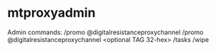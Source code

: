 # mtproxyadmin


Admin commands:
/promo @digitalresistanceproxychannel 
/promo @digitalresistanceproxychannel <optional TAG 32-hex>
/tasks
/wipe

